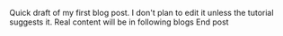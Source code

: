 Quick draft of my first blog post.  I don't plan to edit it unless the tutorial suggests it.  Real content will be in following blogs
End post
